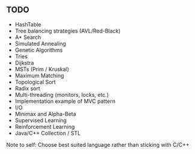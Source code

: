 ## TODO
- HashTable
- Tree balancing strategies (AVL/Red-Black)
- A* Search
- Simulated Annealing
- Genetic Algorithms
- Tries
- Dijkstra
- MSTs (Prim / Kruskal)
- Maximum Matching
- Topological Sort
- Radix sort
- Multi-threading (monitors, locks, etc.)
- Implementation example of MVC pattern
- I/O
- Minimax and Alpha-Beta
- Supervised Learning
- Reinforcement Learning
- Java/C++ Collection / STL

Note to self: Choose best suited language rather than sticking with C/C++